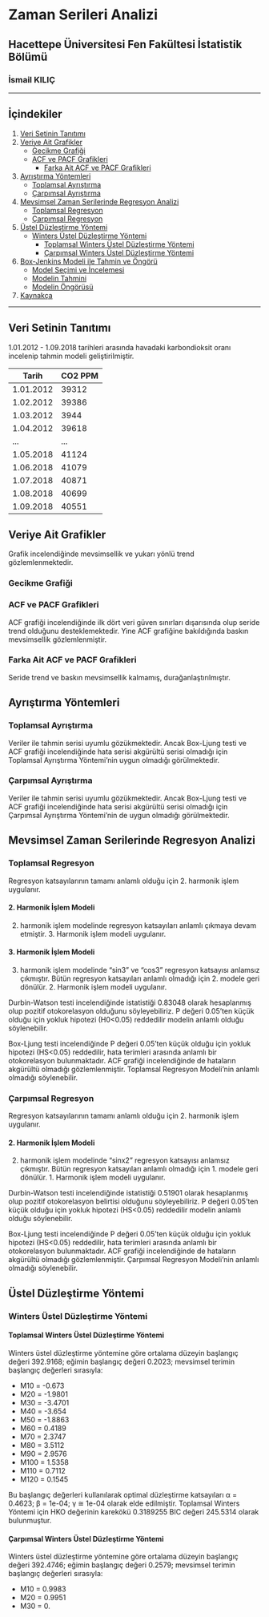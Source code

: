 # Zaman Serileri Analizi 

## Hacettepe Üniversitesi Fen Fakültesi İstatistik Bölümü

### İsmail KILIÇ 


---

## İçindekiler

1. [Veri Setinin Tanıtımı](#veri-setinin-tanıtımı)
2. [Veriye Ait Grafikler](#veriye-ait-grafikler)
    - [Gecikme Grafiği](#gecikme-grafiği)
    - [ACF ve PACF Grafikleri](#acf-ve-pacf-grafikleri)
        - [Farka Ait ACF ve PACF Grafikleri](#farka-ait-acf-ve-pacf-grafikleri)
3. [Ayrıştırma Yöntemleri](#ayrıştırma-yöntemleri)
    - [Toplamsal Ayrıştırma](#toplamsal-ayrıştırma)
    - [Çarpımsal Ayrıştırma](#çarpımsal-ayrıştırma)
4. [Mevsimsel Zaman Serilerinde Regresyon Analizi](#mevsimsel-zaman-serilerinde-regresyon-analizi)
    - [Toplamsal Regresyon](#toplamsal-regresyon)
    - [Çarpımsal Regresyon](#çarpımsal-regresyon)
5. [Üstel Düzleştirme Yöntemi](#üstel-düzleştirme-yöntemi)
    - [Winters Üstel Düzleştirme Yöntemi](#winters-üstel-düzleştirme-yöntemi)
        - [Toplamsal Winters Üstel Düzleştirme Yöntemi](#toplamsal-winters-üstel-düzleştirme-yöntemi)
        - [Çarpımsal Winters Üstel Düzleştirme Yöntemi](#çarpımsal-winters-üstel-düzleştirme-yöntemi)
6. [Box-Jenkins Modeli ile Tahmin ve Öngörü](#box-jenkins-modeli-ile-tahmin-ve-öngörü)
    - [Model Seçimi ve İncelemesi](#model-seçimi-ve-incelenmesi)
    - [Modelin Tahmini](#modelin-tahmini)
    - [Modelin Öngörüsü](#modelin-öngörüsü)
7. [Kaynakça](#kaynakça)

---

## Veri Setinin Tanıtımı

1.01.2012 - 1.09.2018 tarihleri arasında havadaki karbondioksit oranı incelenip tahmin modeli geliştirilmiştir.

| Tarih      | CO2 PPM |
|------------|---------|
| 1.01.2012  | 39312   |
| 1.02.2012  | 39386   |
| 1.03.2012  | 3944    |
| 1.04.2012  | 39618   |
| ...        | ...     |
| 1.05.2018  | 41124   |
| 1.06.2018  | 41079   |
| 1.07.2018  | 40871   |
| 1.08.2018  | 40699   |
| 1.09.2018  | 40551   |

## Veriye Ait Grafikler

Grafik incelendiğinde mevsimsellik ve yukarı yönlü trend gözlemlenmektedir.

### Gecikme Grafiği

### ACF ve PACF Grafikleri

ACF grafiği incelendiğinde ilk dört veri güven sınırları dışarısında olup seride trend olduğunu desteklemektedir. Yine ACF grafiğine bakıldığında baskın mevsimsellik gözlemlenmiştir.

### Farka Ait ACF ve PACF Grafikleri

Seride trend ve baskın mevsimsellik kalmamış, durağanlaştırılmıştır.

## Ayrıştırma Yöntemleri

### Toplamsal Ayrıştırma

Veriler ile tahmin serisi uyumlu gözükmektedir. Ancak Box-Ljung testi ve ACF grafiği incelendiğinde hata serisi akgürültü serisi olmadığı için Toplamsal Ayrıştırma Yöntemi’nin uygun olmadığı görülmektedir.

### Çarpımsal Ayrıştırma

Veriler ile tahmin serisi uyumlu gözükmektedir. Ancak Box-Ljung testi ve ACF grafiği incelendiğinde hata serisi akgürültü serisi olmadığı için Çarpımsal Ayrıştırma Yöntemi’nin de uygun olmadığı görülmektedir.

## Mevsimsel Zaman Serilerinde Regresyon Analizi

### Toplamsal Regresyon

Regresyon katsayılarının tamamı anlamlı olduğu için 2. harmonik işlem uygulanır.

#### 2. Harmonik İşlem Modeli

2. harmonik işlem modelinde regresyon katsayıları anlamlı çıkmaya devam etmiştir. 3. Harmonik işlem modeli uygulanır.

#### 3. Harmonik İşlem Modeli

3. harmonik işlem modelinde “sin3” ve “cos3” regresyon katsayısı anlamsız çıkmıştır. Bütün regresyon katsayıları anlamlı olmadığı için 2. modele geri dönülür. 2. Harmonik işlem modeli uygulanır.

Durbin-Watson testi incelendiğinde istatistiği 0.83048 olarak hesaplanmış olup pozitif otokorelasyon olduğunu söyleyebiliriz. P değeri 0.05’ten küçük olduğu için yokluk hipotezi (H0<0.05) reddedilir modelin anlamlı olduğu söylenebilir.

Box-Ljung testi incelendiğinde P değeri 0.05’ten küçük olduğu için yokluk hipotezi (HS<0.05) reddedilir, hata terimleri arasında anlamlı bir otokorelasyon bulunmaktadır. ACF grafiği incelendiğinde de hataların akgürültü olmadığı gözlemlenmiştir. Toplamsal Regresyon Modeli’nin anlamlı olmadığı söylenebilir.

### Çarpımsal Regresyon

Regresyon katsayılarının tamamı anlamlı olduğu için 2. harmonik işlem uygulanır.

#### 2. Harmonik İşlem Modeli

2. harmonik işlem modelinde “sinx2” regresyon katsayısı anlamsız çıkmıştır. Bütün regresyon katsayıları anlamlı olmadığı için 1. modele geri dönülür. 1. Harmonik işlem modeli uygulanır.

Durbin-Watson testi incelendiğinde istatistiği 0.51901 olarak hesaplanmış olup pozitif otokorelasyon belirtisi olduğunu söyleyebiliriz. P değeri 0.05’ten küçük olduğu için yokluk hipotezi (HS<0.05) reddedilir modelin anlamlı olduğu söylenebilir.

Box-Ljung testi incelendiğinde P değeri 0.05’ten küçük olduğu için yokluk hipotezi (HS<0.05) reddedilir, hata terimleri arasında anlamlı bir otokorelasyon bulunmaktadır. ACF grafiği incelendiğinde de hataların akgürültü olmadığı gözlemlenmiştir. Çarpımsal Regresyon Modeli’nin anlamlı olmadığı söylenebilir.

## Üstel Düzleştirme Yöntemi

### Winters Üstel Düzleştirme Yöntemi

#### Toplamsal Winters Üstel Düzleştirme Yöntemi

Winters üstel düzleştirme yöntemine göre ortalama düzeyin başlangıç değeri 392.9168; eğimin başlangıç değeri 0.2023; mevsimsel terimin başlangıç değerleri sırasıyla:

- M10 = -0.673
- M20 = -1.9801
- M30 = -3.4701
- M40 = -3.654
- M50 = -1.8863
- M60 = 0.4189
- M70 = 2.3747
- M80 = 3.5112
- M90 = 2.9576
- M100 = 1.5358
- M110 = 0.7112
- M120 = 0.1545

Bu başlangıç değerleri kullanılarak optimal düzleştirme katsayıları α = 0.4623; β = 1e-04; γ ≅ 1e-04 olarak elde edilmiştir. Toplamsal Winters Yöntemi için HKO değerinin karekökü 0.3189255 BIC değeri 245.5314 olarak bulunmuştur.

#### Çarpımsal Winters Üstel Düzleştirme Yöntemi 

Winters üstel düzleştirme yöntemine göre ortalama düzeyin başlangıç değeri 392.4746; eğimin başlangıç değeri 0.2579; mevsimsel terimin başlangıç değerleri sırasıyla:

- M10 = 0.9983
- M20 = 0.9951
- M30 = 0.
